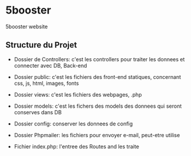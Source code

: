 # 5booster
5booster website

## Structure du Projet

* Dossier de Controllers: c'est les controllers pour traiter les donnees et connecter avec DB, Back-end

* Dossier public: c'est les fichiers des front-end statiques, concernant css, js, html, images, fonts

* Dossier views: c'est les fichiers des webpages, .php

* Dossier models: c'est les fichers des models des donnees qui seront conserves dans DB

* Dossier config: conserver les donnees de config

* Dossier Phpmailer: les fichiers pour envoyer e-mail, peut-etre utilise

* Fichier index.php: l'entree des Routes and les traite

